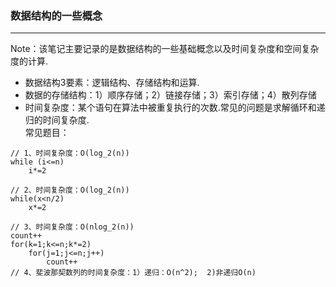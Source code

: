 ### 数据结构的一些概念
***
Note：该笔记主要记录的是数据结构的一些基础概念以及时间复杂度和空间复杂度的计算.
- 数据结构3要素：逻辑结构、存储结构和运算.
- 数据的存储结构：1）顺序存储；2）链接存储；3）索引存储；4）散列存储
- 时间复杂度：某个语句在算法中被重复执行的次数.常见的问题是求解循环和递归的时间复杂度.<br>
常见题目：
```
// 1、时间复杂度：O(log_2(n))
while (i<=n)    
    i*=2

// 2、时间复杂度：O(log_2(n))
while(x<n/2)
    x*=2

// 3、时间复杂度：O(nlog_2(n))
count++
for(k=1;k<=n;k*=2)
    for(j=1;j<=n;j++)   
        count++
// 4、斐波那契数列的时间复杂度：1）递归：O(n^2);  2)非递归O(n)
```